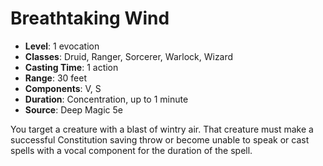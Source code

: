 # Breathtaking Wind

- **Level**: 1 evocation
- **Classes**: Druid, Ranger, Sorcerer, Warlock, Wizard
- **Casting Time**: 1 action
- **Range**: 30 feet
- **Components**: V, S
- **Duration**: Concentration, up to 1 minute
- **Source**: Deep Magic 5e

You target a creature with a blast of wintry air. That creature must make a successful Constitution saving throw or become unable to speak or cast spells with a vocal component for the duration of the spell.

